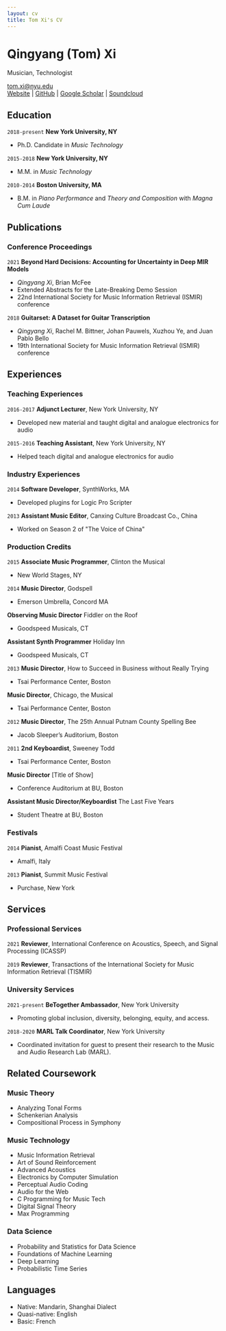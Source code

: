 ```yaml
---
layout: cv
title: Tom Xi's CV
---
```

# Qingyang (Tom) Xi
Musician, Technologist

<div id="webaddress">
    <a href="tom.xi@nyu.edu">tom.xi@nyu.edu</a><br/>
    <a href="https://tomxi.weebly.com/">Website</a> |
    <a href="https://github.com/tomxi/">GitHub</a> |
    <a href="https://scholar.google.com/citations?hl=en&user=uWxe6-AAAAAJ">Google Scholar</a> |
    <a href="https://soundcloud.com/tom-xi">Soundcloud</a>
</div>
 
## Education
`2018-present`
__New York University, NY__
- Ph.D. Candidate in *Music Technology*

`2015-2018`
__New York University, NY__
- M.M. in *Music Technology*

`2010-2014`
__Boston University, MA__
- B.M. in *Piano Performance* and *Theory and Composition* with *Magna Cum Laude*

## Publications
### Conference Proceedings
`2021`
__Beyond Hard Decisions: Accounting for Uncertainty in Deep MIR Models​__
- _Qingyang Xi_, Brian McFee
- Extended Abstracts for the Late-Breaking Demo Session
- 22nd International Society for Music Information Retrieval (ISMIR) conference

`2018`
​__Guitarset: A Dataset for Guitar Transcription__
- _Qingyang Xi_, Rachel M. Bittner, Johan Pauwels, Xuzhou Ye, and Juan Pablo Bello
- 19th International Society for Music Information Retrieval (ISMIR) conference


## Experiences
### Teaching Experiences
`2016-2017`
__Adjunct Lecturer__, New York University, NY
- Developed new material and taught digital and analogue electronics for audio

`2015-2016`
__Teaching Assistant__, New York University, NY
- Helped teach digital and analogue electronics for audio

### Industry Experiences
`2014`
__Software Developer__, SynthWorks, MA
- Developed plugins for Logic Pro Scripter

`2013`
__Assistant Music Editor__, Canxing Culture Broadcast Co., China
- Worked on Season 2 of "The Voice of China"

### Production Credits
`2015`
__Associate Music Programmer__, Clinton the Musical 
- New World Stages, NY

`2014`
__Music Director__, Godspell 
- Emerson Umbrella, Concord MA

__Observing Music Director__ Fiddler on the Roof 
- Goodspeed Musicals, CT

__Assistant Synth Programmer__ Holiday Inn 
- Goodspeed Musicals, CT

`2013`
__Music Director__, How to Succeed in Business without Really Trying
- Tsai Performance Center, Boston

__Music Director__, Chicago, the Musical 
- Tsai Performance Center, Boston

`2012`
__Music Director__, The 25th Annual Putnam County Spelling Bee
- Jacob Sleeper’s Auditorium, Boston 

`2011`
__2nd Keyboardist__, Sweeney Todd 
- Tsai Performance Center, Boston

__Music Director__ [Title of Show] 
- Conference Auditorium at BU, Boston

__Assistant Music Director/Keyboardist__ The Last Five Years 
- Student Theatre at BU, Boston

### Festivals
`2014`
__Pianist__, Amalfi Coast Music Festival
- Amalfi, Italy

`2013`
__Pianist__, Summit Music Festival
- Purchase, New York

## Services
### Professional Services
`2021`
__Reviewer__, International Conference on Acoustics, Speech, and Signal Processing (ICASSP)

`2019`
__Reviewer__, Transactions of the International Society for Music Information Retrieval (TISMIR)

### University Services
`2021-present`
__BeTogether Ambassador__, New York University
- Promoting global inclusion, diversity, belonging, equity, and access.

`2018-2020`
__MARL Talk Coordinator__, New York University
- Coordinated invitation for guest to present their research to the Music and Audio Research Lab (MARL).

## Related Coursework
### Music Theory
- Analyzing Tonal Forms
- Schenkerian Analysis
- Compositional Process in Symphony
### Music Technology
- Music Information Retrieval
- Art of Sound Reinforcement
- Advanced Acoustics
- Electronics by Computer Simulation
- Perceptual Audio Coding
- Audio for the Web
- C Programming for Music Tech
- Digital Signal Theory
- Max Programming
### Data Science
- Probability and Statistics for Data Science
- Foundations of Machine Learning 
- Deep Learning
- Probabilistic Time Series

## Languages
- Native: Mandarin, Shanghai Dialect
- Quasi-native: English
- Basic: French


